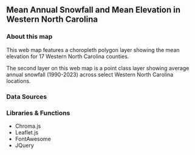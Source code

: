 ## Mean Annual Snowfall and Mean Elevation in Western North Carolina

### About this map
This web map features a choropleth polygon layer showing the mean elevation for 17 Western North Carolina counties. 

The second layer on this web map is a point class layer showing average annual snowfall (1990-2023) across select Western North Carolina locations. 

### Data Sources


### Libraries & Functions
* Chroma.js
* Leaflet.js
* FontAwesome
* JQuery
